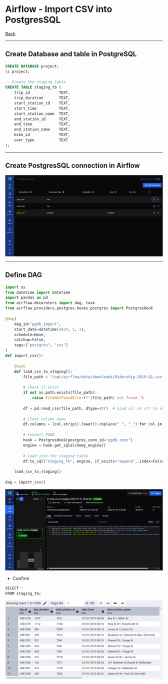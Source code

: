 # Airflow - Import CSV into PostgresSQL

[Back](../../README.md)

---

## Create Database and table in PostgreSQL

```sql
CREATE DATABASE project;
\c project;

-- Create the staging table
CREATE TABLE staging_tb (
    trip_id             TEXT,
    trip_duration       TEXT,
    start_station_id    TEXT,
    start_time          TEXT,
    start_station_name  TEXT,
    end_station_id      TEXT,
    end_time            TEXT,
    end_station_name    TEXT,
    bike_id             TEXT,
    user_type           TEXT
);
```

---

## Create PostgresSQL connection in Airflow

![pic](./pic/conn02.png)

---

## Define DAG

```py
import os
from datetime import datetime
import pandas as pd
from airflow.decorators import dag, task
from airflow.providers.postgres.hooks.postgres import PostgresHook

@dag(
    dag_id="pgdb_import",
    start_date=datetime(2024, 1, 1),
    schedule=None,
    catchup=False,
    tags=["postgres", "csv"]
)
def import_csv():

    @task
    def load_csv_to_staging():
        file_path = "/opt/airflow/data/downloads/Ridership-2019-Q1.csv"

        # check if exist
        if not os.path.exists(file_path):
            raise FileNotFoundError(f"{file_path} not found.")

        df = pd.read_csv(file_path, dtype=str)  # Load all as str to avoid parse errors

        # Clean column name
        df.columns = [col.strip().lower().replace(" ", "_") for col in df.columns]

        # Connect PGDB
        hook = PostgresHook(postgres_conn_id="pgdb_conn")
        engine = hook.get_sqlalchemy_engine()

        # Load into the staging table
        df.to_sql("staging_tb", engine, if_exists="append", index=False)

    load_csv_to_staging()

dag = import_csv()
```

![pic](./pic/import.png)

- Confirm

```sh
SELECT *
FROM staging_tb;
```

![pic](./pic/confirm.png)
